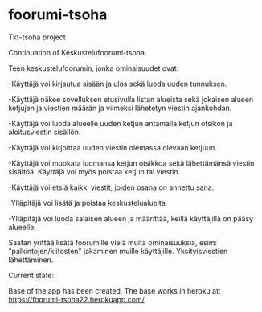 # foorumi-tsoha

Tkt-tsoha project

Continuation of Keskustelufoorumi-tsoha.

Teen keskustelufoorumin, jonka ominaisuudet ovat:

-Käyttäjä voi kirjautua sisään ja ulos sekä luoda uuden tunnuksen.

-Käyttäjä näkee sovelluksen etusivulla listan alueista sekä jokaisen alueen ketjujen ja viestien määrän ja viimeksi lähetetyn viestin ajankohdan.

-Käyttäjä voi luoda alueelle uuden ketjun antamalla ketjun otsikon ja aloitusviestin sisällön.

-Käyttäjä voi kirjoittaa uuden viestin olemassa olevaan ketjuun.

-Käyttäjä voi muokata luomansa ketjun otsikkoa sekä lähettämänsä viestin sisältöä. Käyttäjä voi myös poistaa ketjun tai viestin. 

-Käyttäjä voi etsiä kaikki viestit, joiden osana on annettu sana. 

-Ylläpitäjä voi lisätä ja poistaa keskustelualueita. 

-Ylläpitäjä voi luoda salaisen alueen ja määrittää, keillä käyttäjillä on pääsy alueelle.

Saatan yrittää lisätä foorumille vielä muita ominaisuuksia, esim: "palkintojen/kiitosten" jakaminen muille käyttäjille. Yksityisviestien lähettäminen.

Current state:

Base of the app has been created.
The base works in heroku at:
https://foorumi-tsoha22.herokuapp.com/
